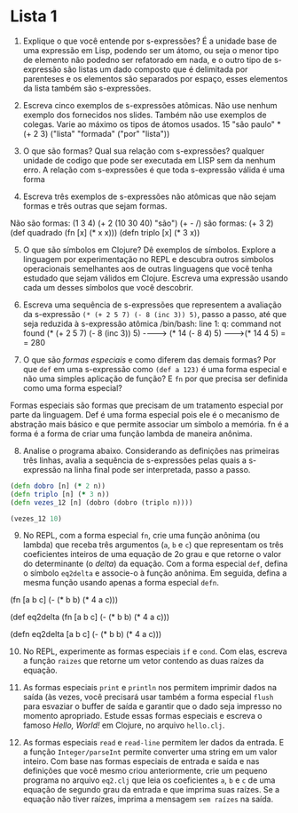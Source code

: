 # Lista 1

1. Explique o que você entende por s-expressões?
	É a unidade base de uma expressão em Lisp, podendo ser um átomo, ou seja o menor tipo de elemento não podedno ser refatorado em nada,
e o outro tipo de s-expressão são listas um dado composto que é delimitada por parenteses e os elementos são separados por espaço, 
esses elementos da lista também são s-expressões.
2. Escreva cinco exemplos de s-expressões atômicas. Não use
   nenhum exemplo dos fornecidos nos slides. Também não use
   exemplos de colegas. Varie ao máximo os tipos de átomos
   usados. 
15    "são paulo" * (+ 2 3)   ("lista" "formada" ("por" "lista")) 


3. O que são formas? Qual sua relação com s-expressões?
qualquer unidade de codigo que pode ser executada em LISP sem da nenhum erro. A relação com s-expressões é que toda s-expressão válida é uma forma

4. Escreva três exemplos de s-expressões não atômicas que não
   sejam formas e três outras que sejam formas.

Não são formas: (1 3 4)  (+ 2 (10 30 40) "são")  (+ - /)
são formas: (+ 3 2)  (def quadrado (fn [x] (* x x))) (defn triplo [x] (* 3 x))

5. O que são símbolos em Clojure? Dê exemplos de símbolos.
   Explore a linguagem por experimentação no REPL e descubra
   outros simbolos operacionais semelhantes aos de outras
   linguagens que você tenha estudado que sejam válidos em
   Clojure. Escreva uma expressão usando cada um desses símbolos
   que você descobrir.


6. Escreva uma sequência de s-expressões que representem a
   avaliação da s-expressão `(* (+ 2 5 7) (- 8 (inc 3)) 5)`,
   passo a passo, até que seja reduzida à s-expressão atômica
/bin/bash: line 1: q: command not found
(* (+ 2 5 7) (- 8 (inc 3)) 5) ----> (* 14 (- 8 4) 5) --->(* 14 4 5) =
= 280
 
7. O que são _formas especiais_ e como diferem das demais formas?
   Por que `def` em uma s-expressão como `(def a 123)` é uma
   forma especial e não uma simples aplicação de função? E `fn`
   por que precisa ser definida como uma forma especial?

Formas especiais são formas que precisam de um tratamento especial
por parte da linguagem.
Def é uma forma especial pois ele é o mecanismo de abstração mais
básico e que permite associar um símbolo a memória.
fn é a forma é a forma de criar uma função lambda de maneira
anônima.

8. Analise o programa abaixo. Considerando as definições nas
   primeiras três linhas, avalia a sequência de s-expressões
   pelas quais a s-expressão na linha final pode ser
   interpretada, passo a passo.

```clojure
(defn dobro [n] (* 2 n))
(defn triplo [n] (* 3 n))
(defn vezes_12 [n] (dobro (dobro (triplo n))))

(vezes_12 10)
```

9. No REPL, com a forma especial `fn`, crie uma função anônima
   (ou lambda) que receba três argumentos (`a`, `b` e `c`) que
   representam os três coeficientes inteiros de uma equação de 2o
   grau e que retorne o valor do determinante (o _delta_) da
   equação. Com a forma especial `def`, defina o símbolo
   `eq2delta` e associe-o à função anônima. Em seguida, defina a
   mesma função usando apenas a forma especial `defn`.

(fn [a b c] (- (* b b) (* 4 a c)))

(def eq2delta (fn [a b c] (- (* b b) (* 4 a c)))

(defn eq2delta [a b c] (- (* b b) (* 4 a c)))

10. No REPL, experimente as formas especiais `if` e `cond`.  Com
    elas, escreva a função `raizes` que retorne um vetor contendo
    as duas raízes da equação.

11. As formas especiais `print` e `println` nos permitem imprimir
    dados na saída (às vezes, você precisará usar também a forma
    especial `flush` para esvaziar o buffer de saída e garantir
    que o dado seja impresso no momento apropriado. Estude essas
    formas especiais e escreva o famoso _Hello, World!_ em
    Clojure, no arquivo `hello.clj`.

12. As formas especiais `read` e `read-line` permitem ler dados
    da entrada. E a função `Integer/parseInt` permite converter
    uma string em um valor inteiro. Com base nas formas especiais
    de entrada e saída e nas definições que você mesmo criou
    anteriormente, crie um pequeno programa no arquivo `eq2.clj`
    que leia os coeficientes `a`, `b` e `c` de uma equação de
    segundo grau da entrada e que imprima suas raízes. Se a
    equação não tiver raízes, imprima a mensagem `sem raízes` na
    saída.
